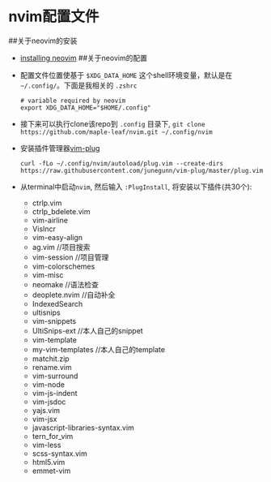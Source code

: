 # nvim配置文件

##关于neovim的安装
 - [installing neovim](https://github.com/neovim/neovim/wiki/Installing-Neovim)
##关于neovim的配置
 - 配置文件位置使基于 `$XDG_DATA_HOME` 这个shell环境变量，默认是在 `~/.config/`。下面是我相关的 `.zshrc`
    
    ```
    # variable required by neovim
    export XDG_DATA_HOME="$HOME/.config"
    ```

 - 接下来可以执行clone该repo到 `.config` 目录下, `git clone https://github.com/maple-leaf/nvim.git ~/.config/nvim`
 - 安装插件管理器[vim-plug](https://github.com/junegunn/vim-plug#user-content-installation)
    
    ```
    curl -fLo ~/.config/nvim/autoload/plug.vim --create-dirs https://raw.githubusercontent.com/junegunn/vim-plug/master/plug.vim
    ```
    
 - 从terminal中启动`nvim`, 然后输入 `:PlugInstall`, 将安装以下插件(共30个):
    * ctrlp.vim
    * ctrlp_bdelete.vim
    * vim-airline
    * VisIncr
    * vim-easy-align
    * ag.vim  //项目搜索
    * vim-session //项目管理
    * vim-colorschemes 
    * vim-misc
    * neomake  //语法检查
    * deoplete.nvim  //自动补全
    * IndexedSearch
    * ultisnips
    * vim-snippets
    * UltiSnips-ext  //本人自己的snippet
    * vim-template
    * my-vim-templates  //本人自己的template
    * matchit.zip
    * rename.vim
    * vim-surround
    * vim-node
    * vim-js-indent
    * vim-jsdoc
    * yajs.vim
    * vim-jsx
    * javascript-libraries-syntax.vim
    * tern_for_vim
    * vim-less
    * scss-syntax.vim
    * html5.vim
    * emmet-vim
